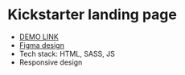 # Kickstarter landing page
- [DEMO LINK](https://denys-danyliuk.github.io/Kickstarter-landing/)
- [Figma design](https://www.figma.com/file/Ujp7bCFuvuJlkn8TSbQPSZ/Kickstarter_FE-students?node-id=19655%3A32)
- Tech stack: HTML, SASS, JS
- Responsive design
